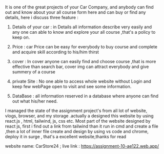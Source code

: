 
It is one of the great projects of your Car Company,  and anybody can find out and know about your all course form here and can buy or find any details, here i discuss three feature :

1. Details of your car : in Details  all information describe very easily and any one can able to know and explore your all  course ,that's a policy to keep on.

2. Price : car Price can be easy for everybody to buy course and complete and acquire skill according to his/him thirst

3. cover : In cover anyone can easily find and choose course ,that is more effective than search bar, cover img can attract everybody and give summery of a course

4. private Site : No one able to access whole website without Login and keep few webPage open to visit and see some information.

5. DataBase : all information reserved in a database where anyone can find out what his/her need.



I managed the state of the assignment project's from all lot of website, vlogs, browser, and my storage .actually a designed this website by using react.js , html, tailwind, js, css etc. Most part of the website designed by react js, first i find out a link from tailwind than it run in cmd and create a file ,then a lot of inner file create and design  by using vs code and chrome, deploy it in surge , that's a excellent website,thanks for read

website name: CarStore24 ;
live link : https://assignment-10-ae122.web.app/